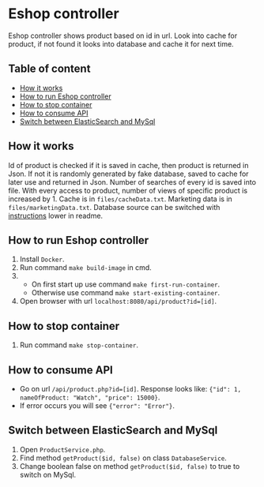 # Eshop controller

Eshop controller shows product based on id in url. Look into cache for product, if not found it looks into database and cache it for next time.

## Table of content

- [How it works](#how-it-works)
- [How to run Eshop controller](#how-to-run-eshop-controller)
- [How to stop container](#how-to-stop-container)
- [How to consume API](#how-to-consume-api)
- [Switch between ElasticSearch and MySql](#switch-between-elasticsearch-and-mysql)

## How it works

Id of product is checked if it is saved in cache, then product is returned in Json. If not it is randomly generated by fake database, saved to cache for later use and returned in Json. Number of searches of every id is saved into file. With every access to product, number of views of specific product is increased by 1. Cache is in `files/cacheData.txt`. Marketing data is in `files/marketingData.txt`. Database source can be switched with [instructions](#switch-between-elasticsearch-and-mysql) lower in readme.

## How to run Eshop controller

1. Install `Docker`.
2. Run command `make build-image` in cmd.
3. - On first start up use command `make first-run-container`.
   - Otherwise use command `make start-existing-container`.
4. Open browser with url `localhost:8080/api/product?id=[id]`.

## How to stop container

1. Run command `make stop-container`.

## How to consume API

- Go on url `/api/product.php?id=[id]`. Response looks like: `{"id": 1, nameOfProduct: "Watch", "price": 15000}`.
- If error occurs you will see `{"error": "Error"}`.

## Switch between ElasticSearch and MySql

1. Open `ProductService.php`.
2. Find method `getProduct($id, false)` on class `DatabaseService`.
3. Change boolean false on method `getProduct($id, false)` to true to switch on MySql.
